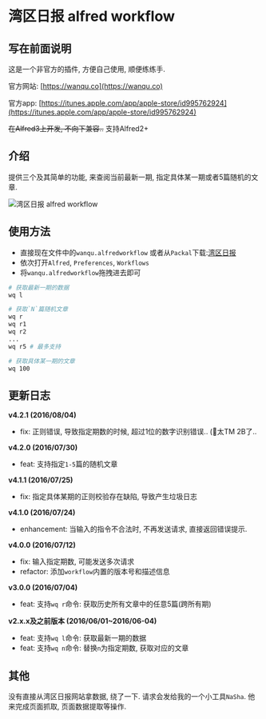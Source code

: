 # 湾区日报 alfred workflow

## 写在前面说明

这是一个非官方的插件, 方便自己使用, 顺便练练手.

官方网站: [https://wanqu.co](https://wanqu.co)

官方app: [https://itunes.apple.com/app/apple-store/id995762924](https://itunes.apple.com/app/apple-store/id995762924)

~~在Alfred3上开发, 不向下兼容..~~
支持Alfred2+

## 介绍

提供三个及其简单的功能, 来查阅当前最新一期, 指定具体某一期或者5篇随机的文章.

![湾区日报 alfred workflow](https://raw.githubusercontent.com/yPangXie/wanqu-workflow/master/screenshot/wanqu-screenshot.png)

## 使用方法

 - 直接现在文件中的`wanqu.alfredworkflow` 或者从`Packal`下载:[湾区日报](http://www.packal.org/workflow/wan-qu-ri-bao-fei-guan-fang)
 - 依次打开`Alfred`, `Preferences`, `Workflows`
 - 将`wanqu.alfredworkflow`拖拽进去即可

```bash
# 获取最新一期的数据
wq l

# 获取`N`篇随机文章
wq r
wq r1
wq r2
...
wq r5 # 最多支持

# 获取具体某一期的文章
wq 100
```

## 更新日志

**v4.2.1 (2016/08/04)**

 - fix: 正则错误, 导致指定期数的时候, 超过1位的数字识别错误.. (🌚太TM 2B了..

**v4.2.0 (2016/07/30)**

 - feat: 支持指定`1-5`篇的随机文章

**v4.1.1 (2016/07/25)**

 - fix: 指定具体某期的正则校验存在缺陷, 导致产生垃圾日志

**v4.1.0 (2016/07/24)**

 - enhancement: 当输入的指令不合法时, 不再发送请求, 直接返回错误提示.

**v4.0.0 (2016/07/12)**

 - fix: 输入指定期数, 可能发送多次请求
 - refactor: 添加`workflow`内置的版本号和描述信息

**v3.0.0 (2016/07/04)**

 - feat: 支持`wq r`命令: 获取历史所有文章中的任意5篇(跨所有期)

**v2.x.x及之前版本 (2016/06/01~2016/06-04)**

 - feat: 支持`wq l`命令: 获取最新一期的数据
 - feat: 支持`wq n`命令: 替换`n`为指定期数, 获取对应的文章

## 其他

没有直接从湾区日报网站拿数据, 绕了一下. 请求会发给我的一个小工具`NaSha`. 他来完成页面抓取, 页面数据提取等操作.
